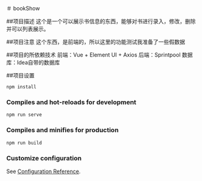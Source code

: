 ＃ bookShow

##项目描述
这个是一个可以展示书信息的东西，能够对书进行录入，修改，删除并可以列表展示。

##项目注意
这个东西，是前端的，所以这里的功能测试我准备了一些假数据

##项目的所依赖技术
前端：Vue + Element UI + Axios
后端：Sprintpool
数据库：Idea自带的数据库

##项目设置
```
npm install
```

### Compiles and hot-reloads for development
```
npm run serve
```

### Compiles and minifies for production
```
npm run build
```

### Customize configuration
See [Configuration Reference](https://cli.vuejs.org/config/).
